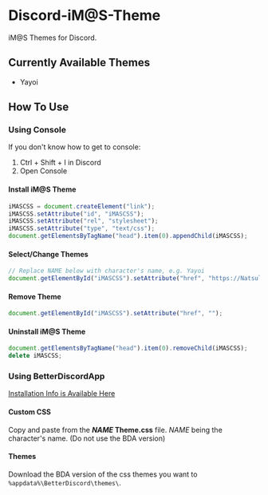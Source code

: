 # Discord-iM@S-Theme

iM@S Themes for Discord.
## Currently Available Themes

- Yayoi

## How To Use

### Using Console

If you don't know how to get to console:

1. Ctrl + Shift + I in Discord
2. Open Console
#### Install iM@S Theme
```javascript
iMASCSS = document.createElement("link");
iMASCSS.setAttribute("id", "iMASCSS");
iMASCSS.setAttribute("rel", "stylesheet");
iMASCSS.setAttribute("type", "text/css");
document.getElementsByTagName("head").item(0).appendChild(iMASCSS);
```
#### Select/Change Themes
```javascript
// Replace NAME below with character's name, e.g. Yayoi
document.getElementById("iMASCSS").setAttribute("href", "https://Natsulus.github.io/Discord-iMAS-Theme/NAME%20Theme.css");
```
#### Remove Theme
```javascript
document.getElementById("iMASCSS").setAttribute("href", "");
```
#### Uninstall iM@S Theme
```javascript
document.getElementsByTagName("head").item(0).removeChild(iMASCSS);
delete iMASCSS;
```
### Using BetterDiscordApp

[Installation Info is Available Here](https://github.com/Jiiks/BetterDiscordApp)
#### Custom CSS

Copy and paste from the **_NAME_ Theme.css** file. _NAME_ being the character's name. (Do not use the BDA version)
#### Themes

Download the BDA version of the css themes you want to `%appdata%\BetterDiscord\themes\`.
